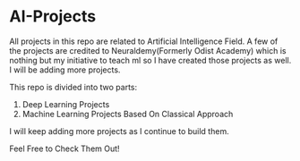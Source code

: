 # AI-Projects

All projects in this repo are related to Artificial Intelligence Field. A few of the projects are credited to Neuraldemy(Formerly Odist Academy) which is nothing but my initiative to teach ml so I have created those projects as well. I will be adding more projects.

This repo is divided into two parts: 

1. Deep Learning Projects 
2. Machine Learning Projects Based On Classical Approach

I will keep adding more projects as I continue to build them. 

Feel Free to Check Them Out! 